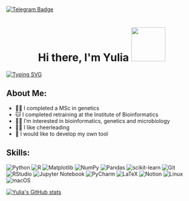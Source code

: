 [![Telegram Badge](https://img.shields.io/badge/Telegram-blue?style=flat&logo=Telegram&logoColor=white)]([JuliN_Di](https://t.me/JuliN_Di)) <h1 align="center">Hi there, I'm Yulia</a> 
<img src="https://media.tenor.com/tIORLVVi0OAAAAAi/pickles.gif" height="90"/></h1>

[![Typing SVG](https://readme-typing-svg.demolab.com?font=Fira+Code&size=21&pause=1000&center=true&vCenter=true&random=false&width=1300&lines=Geneticist,+microbiologist,+aspiring+bioinformatician/data+scientist🧬)](https://git.io/typing-svg)
## About Me:
- 👨‍🔬 I completed a MSc in genetics
- 🐱 I completed retraining at the Institute of Bioinformatics
- 👨‍💻 I’m interested in bioinformatics, genetics and microbiology
- 💃🏻 I like cheerleading
- 🤖 I would like to develop my own tool



## Skills:
![Python](https://img.shields.io/badge/python-3670A0?style=for-the-badge&logo=python&logoColor=ffdd54) ![R](https://img.shields.io/badge/r-%23276DC3.svg?style=for-the-badge&logo=r&logoColor=white) ![Matplotlib](https://img.shields.io/badge/Matplotlib-%23ffffff.svg?style=for-the-badge&logo=Matplotlib&logoColor=black) ![NumPy](https://img.shields.io/badge/numpy-%23013243.svg?style=for-the-badge&logo=numpy&logoColor=white) ![Pandas](https://img.shields.io/badge/pandas-%23150458.svg?style=for-the-badge&logo=pandas&logoColor=white) ![scikit-learn](https://img.shields.io/badge/scikit--learn-%23F7931E.svg?style=for-the-badge&logo=scikit-learn&logoColor=white) ![Git](https://img.shields.io/badge/git-%23F05033.svg?style=for-the-badge&logo=git&logoColor=white) ![RStudio](https://img.shields.io/badge/RStudio-4285F4?style=for-the-badge&logo=rstudio&logoColor=white) ![Jupyter Notebook](https://img.shields.io/badge/jupyter-%23FA0F00.svg?style=for-the-badge&logo=jupyter&logoColor=white) ![PyCharm](https://img.shields.io/badge/pycharm-143?style=for-the-badge&logo=pycharm&logoColor=black&color=black&labelColor=green) ![LaTeX](https://img.shields.io/badge/latex-%23008080.svg?style=for-the-badge&logo=latex&logoColor=white) ![Notion](https://img.shields.io/badge/Notion-%23000000.svg?style=for-the-badge&logo=notion&logoColor=white) ![Linux](https://img.shields.io/badge/Linux-FCC624?style=for-the-badge&logo=linux&logoColor=black) ![macOS](https://img.shields.io/badge/mac%20os-000000?style=for-the-badge&logo=macos&logoColor=F0F0F0)

[![Yulia's GitHub stats](https://github-readme-stats.vercel.app/api?username=JuliGen)](https://github.com/JuliGen/github-readme-stats)
<!---
JuliGen/JuliGen is a ✨ special ✨ repository because its `README.md` (this file) appears on your GitHub profile.
You can click the Preview link to take a look at your changes.
--->
